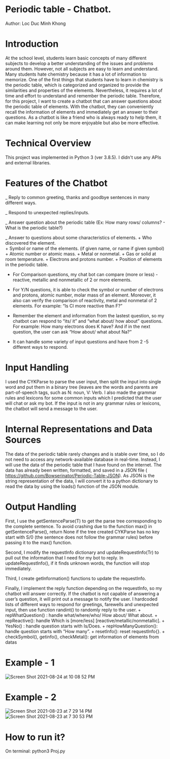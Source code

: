 # Periodic table - Chatbot.
Author: Loc Duc Minh Khong

# Introduction
   At the school level, students learn basic concepts of many different subjects to develop a better understanding of the issues and problems around them. However, not all subjects are easy to learn and understand. Many students hate chemistry because it has a lot of information to memorize. One of the first things that students have to learn in chemistry is the periodic table, which is categorized and organized to provide the similarities and properties of the elements. Nevertheless, it requires a lot of time and effort to understand and remember the periodic table. Therefore, for this project, I want to create a chatbot that can answer questions about the periodic table of elements. With the chatbot, they can conveniently recall the information of elements and immediately get an answer to their questions. As a chatbot is like a friend who is always ready to help them, it can make learning not only be more enjoyable but also be more effective.

# Technical Overview
   This project was implemented in Python 3 (ver 3.8.5). I didn't use any APIs and external libraries.
  
# Features of the Chatbot
  _ Reply to common greeting, thanks and goodbye sentences in many different ways.
  
  _ Respond to unexpected replies/inputs.
  
  _ Answer question about the periodic table (Ex: How many rows/ columns? - What is the periodic table?)
  
  _ Answer to questions about some characteristics of elements.
       + Who discovered the element.   
       + Symbol or name of the elements. (if given name, or name if given symbol)
       + Atomic number or atomic mass.
       + Metal or nonmetal.
       + Gas or solid at room temperature.
       + Electrons and protons number.
       + Position of elements in the periodic table.  
     
  - For Comparison questions, my chat bot can compare (more or less) - reactive, metallic and nonmetallic of 2 or more elements.
  
  - For Y/N questions, it is able to check the symbol or number of electrons and protons, atomic number, molar mass of an element. Moreover, it also can verify the comparison of reactivity, metal and nonmetal of 2 elements. For example: “Is Cl more reactive than F?”
  
  - Remember the element and information from the lastest question, so my chatbot can respond to “its/ it” and “what about/ how about” questions. For example: How many electrons does K have? And if in the next question, the user can ask “How about/ what about Na?” 

  - It can handle some variety of input questions and have from 2 -5 different ways to respond.
  
# Input Handling
   I used the CYKParse to parse the user input, then split the input into single word and put them in a binary tree (leaves are the words and parents are part-of-speech tags, such as N: noun, V: Verb. 
   I also made the grammar rules and lexicons for some common inputs which I predicted that the user will chat or ask my bot.
   If the input is not in any grammar rules or lexicons, the chatbot will send a message to the user.
  
# Internal Representations and Data Sources
   The data of the periodic table rarely changes and is stable over time, so I do not need to access any network-available database in real-time. Instead, I will use the data of the periodic table that I have found on the internet. The data has already been written, formatted, and saved in a JSON file (​https://github.com/Bowserinator/Periodic-Table-JSON​ ). As JSON is the string representation of the data, I will convert it to a python dictionary to read the data by using the loads() function of the JSON module.

# Output Handling
   First, I use the getSentenceParse(T) to get the parse tree corresponding to the complete sentence. To avoid crashing due to the function max() in getSentenceParse(), return None if the tree created CYKParse has no key start with S/0 (the sentence does not follow the grammar rules) before passing it to the max() function.
  
   Second, I modify the requestInfo dictionary and updateRequestInfo(Tr) to pull out the information that I need for my bot to reply. In updateRequestInfo(), if it finds unknown words, the function will stop immediately.
  
   Third, I create getInformation() functions to update the requestInfo.
  
   Finally, I implement the reply function depending on the requestInfo, so my chatbot will answer correctly. If the chatbot is not capable of answering a user’s question, it will print out a message to notify the user. I hardcoded lists of different ways to respond for greetings, farewells and unexpected input, then use function randint() to randomly reply to the user.
      + repWhatQuestion() : handle what/where/who/ How about/ What about.
      + repReactive(): handle Which is [more/less] [reactive/metallic/nonmetallic].
      + YesNo() : handle question starts with Is/Does.
      + repHowManyQuestion(): handle question starts with ”How many”.
      + resetInfo(): reset requestInfo{}.
      + checkSymbol(), getinfo(), checkMetal(): get information of elements from datas

# Example - 1
  ![Screen Shot 2021-08-24 at 10 08 52 PM](https://user-images.githubusercontent.com/48174888/130730115-f2c624df-8c40-4b57-84f3-e7f9e6aa36f1.png)  
    
# Example - 2
 ![Screen Shot 2021-08-23 at 7 29 14 PM](https://user-images.githubusercontent.com/48174888/130546349-75ba46cf-fb63-4194-9d20-7960eb14ebb3.png)
 ![Screen Shot 2021-08-23 at 7 30 53 PM](https://user-images.githubusercontent.com/48174888/130546459-86978cc0-7ec9-47bf-af91-62a4e64c5727.png)

# How to run it?
  On terminal: python3 Proj.py





  
 
